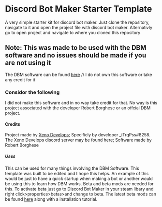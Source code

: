 
<h1>Discord Bot Maker Starter Template</h1>
<p>A very simple starter kit for discord bot maker. Just clone the repository, navigate to it and open the project file with discord bot maker. Alternativly go to open project and navigate to where you cloned this repository</p>

<h2>Note: This was made to be used with the DBM software and no issues should be made if you are not using it</h2>
<p> The DBM software can be found <a href="https://store.steampowered.com/app/682130/Discord_Bot_Maker/">here</a> // I do not own this software or take any credit for it</p>

<h3>Considor the following</h3>
<p>I did not make this software and in no way take credit for that. No way is this project associated with the developer Robert Borghese or an offcial DBM project.</p>

<h4>Credits</h4>
<p>Project made by <a href="https://develops.xenohub.xyz">Xeno Develops</a>;  Specificly by developer _iTrqPss#8258. The Xeno Develops discord server may be found <a href="https://discord.gg/x7GptKk">here</a>; Software made by Robert Borghese</p>

<h5>Uses</h5>
<p>This can be used for many things involving the DBM Software. This template was built to be edited and I hope this helps. An example of this would be just to have a quick startup when making a bot or another would be using this to learn how DBM works. Beta and beta mods are needed for this. To activate beta just go to Discord Bot Maker in your steam libary and right click>properties>betas>and change to beta. The latest beta mods can be found <a href="https://github.com/Discord-Bot-Maker-Mods/DBM-Mods">here</a> along with a installation tutorial.</p>
